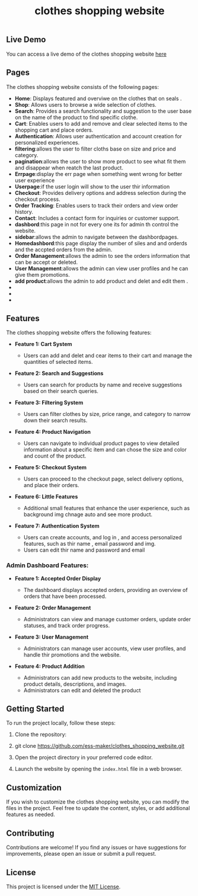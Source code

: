 <h1 align="center">clothes shopping website</h1>

<p align="center">
  <img src="" alt="">
</p>

## Live Demo

You can access a live demo of the clothes shopping website [here](https://ecommerchijab.netlify.app/)

## Pages

The clothes shopping website consists of the following pages:

- **Home**: Displays featured and overviwe on the clothes that on seals .
- **Shop**: Allows users to browse a wide selection of clothes.
- **Search**: Provides a search functionality and suggestion to the user base on the name of the product to find specific clothe.
- **Cart**: Enables users to add and remove and clear selected items to the shopping cart and place orders.
- **Authentication**: Allows user authentication and account creation for personalized experiences.
- **filtering**:allows the user to filter cloths base on size and price and category.
- **pagination**:allows the user to show more product to see what fit them and disappear when reatch the last product.
- **Errpage**:display the err page when something went wrong for better user experience
- **Userpage**:if the user login will show to the user thir information
- **Checkout**: Provides delivery options and address selection during the checkout process.
- **Order Tracking**: Enables users to track their orders and view order history.
- **Contact**: Includes a contact form for inquiries or customer support.
- **dashbord**:this page in not for every one its for admin th control the website.
- **sidebar**:allows the admin to navigate between  the dashbordpages.
- **Homedashbord**:this page display the number of siles and and orderds and the accpted orders from the admin.
- **Order Management**:allows the admin to see the orders information that can be accept or deleted.
- **User Management**:allows the admin can view user profiles and he can give them promotions.
- **add product**:allows the admin to add product and delet and edit them .
-  
- 
- 
## Features

The clothes shopping website offers the following features:
- **Feature 1: Cart System**
  - Users can add and delet and cear items to their cart and manage the quantities of selected items.
  
- **Feature 2: Search and Suggestions**
  - Users can search for products by name and receive suggestions based on their search queries.
  
- **Feature 3: Filtering System**
  - Users can filter clothes by size, price range, and category to narrow down their search results.
  
- **Feature 4: Product Navigation**
  - Users can navigate to individual product pages to view detailed information about a specific item and can chose the size and color and count of the product.
  
- **Feature 5: Checkout System**
  - Users can proceed to the checkout page, select delivery options, and place their orders.
  
- **Feature 6: Little Features**
  - Additional small features that enhance the user experience, such as background img chnage auto and see more product.
  
- **Feature 7: Authentication System**
  - Users can create accounts, and log in , and access personalized features, such as thir name , email password and img.
  - Users can edit thir name and password and email

### Admin Dashboard Features:

- **Feature 1: Accepted Order Display**
  - The dashboard displays accepted orders, providing an overview of orders that have been processed.
  
- **Feature 2: Order Management**
  - Administrators can view and manage customer orders, update order statuses, and track order progress.
  
- **Feature 3: User Management**
  - Administrators can manage user accounts, view user profiles, and handle thir promotions and the website.
  
- **Feature 4: Product Addition**
  - Administrators can add new products to the website, including product details, descriptions, and images.
  - Administrators can edit and deleted the product 

## Getting Started

To run the project locally, follow these steps:

1. Clone the repository:
2. git clone https://github.com/ess-maker/clothes_shopping_website.git

2. Open the project directory in your preferred code editor.

3. Launch the website by opening the `index.html` file in a web browser.


## Customization

If you wish to customize the clothes shopping website, you can modify the files in the project. Feel free to update the content, styles, or add additional features as needed.

## Contributing

Contributions are welcome! If you find any issues or have suggestions for improvements, please open an issue or submit a pull request.


## License

This project is licensed under the [MIT License](LICENSE).


